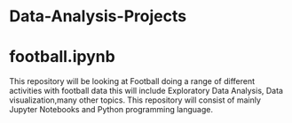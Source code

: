# Data-Analysis-Projects
# football.ipynb
This repository will be looking at Football doing a range of different activities with football data this will include Exploratory Data Analysis, Data visualization,many other topics. This repository will consist of mainly Jupyter Notebooks and Python programming language.
